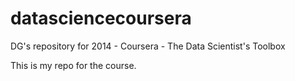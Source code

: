 datasciencecoursera
===================

DG's repository for 2014 - Coursera - The Data Scientist's Toolbox

This is my repo for the course.
